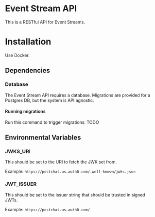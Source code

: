# Event Stream API

This is a RESTful API for Event Streams.

# Installation

Use Docker.

## Dependencies

### Database

The Event Stream API requires a database. Migrations are provided for a Postgres DB, but the system is API agnostic.

#### Running migrations

Run this command to trigger migrations:
TODO

## Environmental Variables

### JWKS_URI

This should be set to the URI to fetch the JWK set from. 

Example:
```https://postchat.us.auth0.com/.well-known/jwks.json```

### JWT_ISSUER

This should be set to the issuer string that should be trusted in signed JWTs.

Example:
```https://postchat.us.auth0.com/```